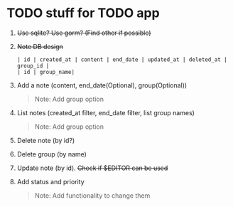 # TODO stuff for TODO app

1. <del>Use sqlite?
   Use gorm? (Find other if possible)

2. <del>Note DB design<br>
    ```
    | id | created_at | content | end_date | updated_at | deleted_at | group_id |
    | id | group_name|
    ```

3. Add a note (content, end_date(Optional), group(Optional))
   > Note: Add group option

4. List notes (created_at filter, end_date filter, list group names)
   > Note: Add group option

5. Delete note (by id?)

6. Delete group (by name)

7. Update note (by id). <del>Check if $EDITOR can be used

8. Add status and priority
   > Note: Add functionality to change them
